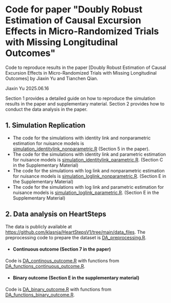 # Code for paper "Doubly Robust Estimation of Causal Excursion Effects in Micro-Randomized Trials with Missing Longitudinal Outcomes"

Code to reproduce results in the paper [Doubly Robust Estimation of Causal Excursion Effects in Micro-Randomized Trials with Missing Longitudinal Outcomes] by Jiaxin Yu and Tianchen Qian.

Jiaxin Yu
2025.06.16

Section 1 provides a detailed guide on how to reproduce the simulation results in the paper and supplementary material. Section 2 provides how to conduct the data analysis in the paper.

## 1. Simulation Replication

- The code for the simulations with identity link and nonparametric estimation for nuisance models is [simulation_identitylink_nonparametric.R](simulation_identitylink_nonparametric.R) (Section 5 in the paper). 
- The code for the simulations with identity link and parametric estimation for nuisance models is [simulation_identitylink_parametric.R](simulation_identitylink_parametric.R). (Section C in the Supplementary Material)
- The code for the simulations with log link and nonparametric estimation for nuisance models is [simulation_loglink_nonparametric.R](simulation_loglink_nonparametric.R). (Section E in the Supplementary Material)
- The code for the simulations with log link and parametric estimation for nuisance models is [simulation_loglink_parametric.R](simulation_loglink_parametric.R). (Section E in the Supplementary Material)


## 2. Data analysis on HeartSteps

The data is publicly available at https://github.com/klasnja/HeartStepsV1/tree/main/data_files. The preprocessing code to prepare the dataset is [DA_preprocessing.R](DA_preprocessing.R).

- #### Continuous outcome (Section 7 in the paper)

Code is [DA_continous_outcome.R](DA_continous_outcome.R) with functions from [DA_functions_continuous_outcome.R](DA_functions_continuous_outcome.R). 

- #### Binary outcome (Section E in the supplementary material)

Code is [DA_binary_outcome.R](DA_binary_outcome.R) with functions from [DA_functions_binary_outcome.R](DA_functions_binary_outcome.R). 








